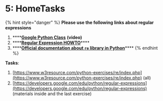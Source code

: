 # 5: HomeTasks

{% hint style="danger" %}
**Please use the following links about regular expressions**

1. \*\*\*\*[**Google Python Class**](https://www.youtube.com/watch?v=kWyoYtvJpe4) **\(video\)**
2. \*\*\*\*[**Regular Expression HOWTO**](https://docs.python.org/3/howto/regex.html)\*\*\*\*
3. \*\*\*\*[**Official documentation about `re` library in Python**](https://docs.python.org/3/library/re.html)\*\*\*\*
{% endhint %}

**Tasks**:

1. [https://www.w3resource.com/python-exercises/re/index.php](https://www.w3resource.com/python-exercises/re/index.php) \(all\)
2. [https://developers.google.com/edu/python/regular-expressions](https://developers.google.com/edu/python/regular-expressions) \(materials inside and the last exercise\)


